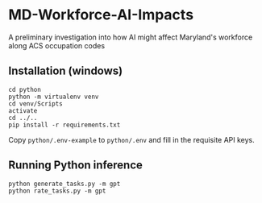 # MD-Workforce-AI-Impacts
A preliminary investigation into how AI might affect Maryland's workforce along ACS occupation codes

## Installation (windows)
```
cd python
python -m virtualenv venv
cd venv/Scripts
activate
cd ../..
pip install -r requirements.txt
```

Copy `python/.env-example` to `python/.env` and fill in the requisite API keys.

## Running Python inference
```
python generate_tasks.py -m gpt
python rate_tasks.py -m gpt
```